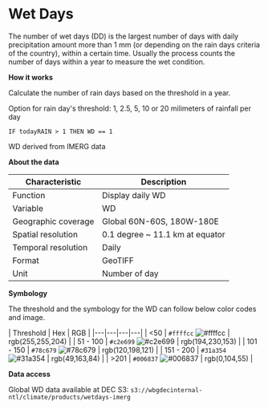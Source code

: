 # Wet Days

The number of wet days (DD) is the largest number of days with daily precipitation amount more than 1 mm (or depending on the rain days criteria of the country), within a certain time. Usually the process counts the number of days within a year to measure the wet condition.

**How it works**

Calculate the number of rain days based on the threshold in a year.

Option for rain day's threshold: 1, 2.5, 5, 10 or 20 milimeters of rainfall per day

```
IF todayRAIN > 1 THEN WD == 1
```

WD derived from IMERG data

**About the data**

| Characteristic  | Description  |
|---|---|
| Function  | Display daily WD  |
| Variable  | WD  |
| Geographic coverage  | Global 60N-60S, 180W-180E |
| Spatial resolution  | 0.1 degree ~ 11.1 km at equator  |
| Temporal resolution  | Daily  |
| Format  | GeoTIFF  |
| Unit  | Number of day  |

**Symbology**

The threshold and the symbology for the WD can follow below color codes and image.

| Threshold  | Hex  | RGB  |
|---|---|---|---|
| <50  | `#ffffcc` ![#ffffcc](https://via.placeholder.com/15/ffffcc/000000?text=+)  | rgb(255,255,204)  |
| 51 - 100  | `#c2e699` ![#c2e699](https://via.placeholder.com/15/c2e699/000000?text=+)  | rgb(194,230,153)  |
| 101 - 150  | `#78c679` ![#78c679](https://via.placeholder.com/15/78c679/000000?text=+)  | rgb(120,198,121)  |
| 151 - 200  | `#31a354` ![#31a354](https://via.placeholder.com/15/31a354/000000?text=+)  | rgb(49,163,84)  |
| >201  | `#006837` ![#006837](https://via.placeholder.com/15/006837/000000?text=+)  | rgb(0,104,55)  |

**Data access**

Global WD data available at DEC S3: `s3://wbgdecinternal-ntl/climate/products/wetdays-imerg`